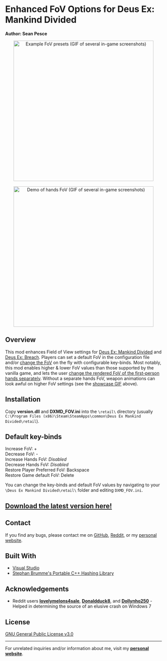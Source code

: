 # Enhanced FoV Options for Deus Ex: Mankind Divided  
**Author: Sean Pesce**  

<p align="center">
<img align="center" title="Example FoV presets" src="https://thumbs.gfycat.com/FavorableThoseEagle-size_restricted.gif" alt="Example FoV presets (GIF of several in-game screenshots)" width="450px">
<br><br>
<img align="center" title="Separate FoV for first-person hands" src="https://thumbs.gfycat.com/EqualDeliriousGyrfalcon-size_restricted.gif" alt="Demo of hands FoV (GIF of several in-game screenshots)" width="450px">
</p>  


## Overview  
This mod enhances Field of View settings for [Deus Ex: Mankind Divided](http://store.steampowered.com/app/337000) and [Deus Ex: Breach](http://store.steampowered.com/app/555450). Players can set a default FoV in the configuration file and/or [change the FoV](https://www.youtube.com/watch?v=qWjd7HO216A) on the fly with configurable key-binds. Most notably, this mod enables higher & lower FoV values than those supported by the vanilla game, and lets the user [change the rendered FoV of the first-person hands separately](https://gfycat.com/EqualDeliriousGyrfalcon). Without a separate hands FoV, weapon animations can look awful on higher FoV settings (see the [showcase GIF](https://thumbs.gfycat.com/EqualDeliriousGyrfalcon-size_restricted.gif) above).  

## Installation  
Copy **version.dll** and **DXMD_FOV.ini** into the `\retail\` directory (usually `C:\Program Files (x86)\Steam\SteamApps\common\Deus Ex Mankind Divided\retail`).  


## Default key-binds  
Increase FoV: +  
Decrease FoV: -  
Increase Hands FoV: *Disabled*  
Decrease Hands FoV: *Disabled*  
Restore Player Preferred FoV: Backspace  
Restore Game default FoV: Delete  
  
You can change the key-binds and default FoV values by navigating to your `\Deus Ex Mankind Divided\retail\` folder and editing `DXMD_FOV.ini`.  

## **[Download the latest version here!](https://github.com/SeanPesce/DXMD-FoV-Changer/releases)**  


## Contact  
If you find any bugs, please contact me on [GitHub](https://github.com/SeanPesce/DXMD-FoV-Changer/issues/new), [Reddit](https://www.reddit.com/u/SeanPesce), or my [personal website](https://SeanPesce.github.io).  


## Built With  
 * [Visual Studio](https://www.visualstudio.com/)  
 * [Stephan Brumme's Portable C++ Hashing Library](https://github.com/stbrumme/hash-library)  


## Acknowledgements  
 * Reddit users **[lovelymelons4sale](https://www.reddit.com/user/lovelymelons4sale)**, **[Donaldduck8](https://www.reddit.com/user/Donaldduck8)**, and **[Dollynho250](https://www.reddit.com/user/Dollynho250)** - Helped in determining the source of an elusive crash on Windows 7  


## License  
[GNU General Public License v3.0](LICENSE)  


---------------------------------------------

For unrelated inquiries and/or information about me, visit my **[personal website](https://SeanPesce.github.io)**.  

